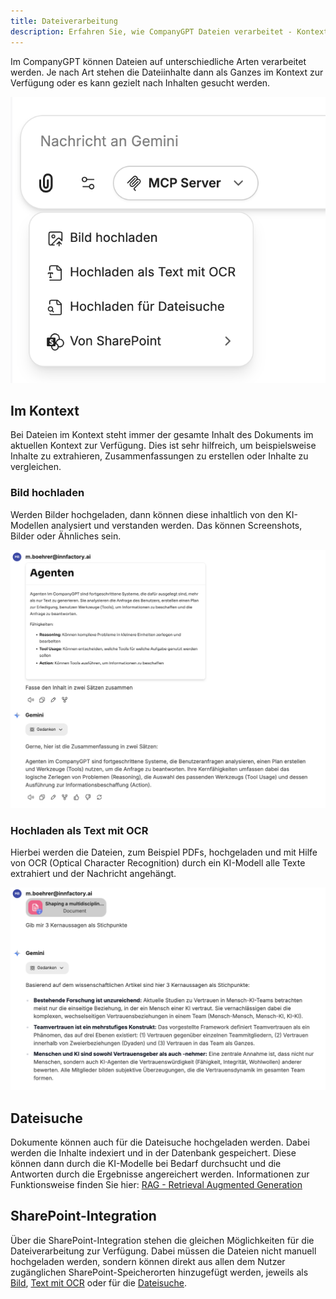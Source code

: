 ```yaml
---
title: Dateiverarbeitung
description: Erfahren Sie, wie CompanyGPT Dateien verarbeitet - Kontextbezogene Analyse (Bilder, OCR), Dateisuche mittels RAG und nahtlose SharePoint-Integration für effizientes Informationsmanagement.
---
```


Im CompanyGPT können Dateien auf unterschiedliche Arten verarbeitet werden. Je nach Art stehen die Dateiinhalte dann als Ganzes im Kontext zur Verfügung oder es kann gezielt nach Inhalten gesucht werden.

![files](files.png)

## Im Kontext

Bei Dateien im Kontext steht immer der gesamte Inhalt des Dokuments im aktuellen Kontext zur Verfügung. Dies ist sehr hilfreich, um beispielsweise Inhalte zu extrahieren, Zusammenfassungen zu erstellen oder Inhalte zu vergleichen.

### Bild hochladen

Werden Bilder hochgeladen, dann können diese inhaltlich von den KI-Modellen analysiert und verstanden werden. Das können Screenshots, Bilder oder Ähnliches sein.

![files-image](files-image.png)

### Hochladen als Text mit OCR

Hierbei werden die Dateien, zum Beispiel PDFs, hochgeladen und mit Hilfe von OCR (Optical Character Recognition) durch ein KI-Modell alle Texte extrahiert und der Nachricht angehängt.

![files-text-ocr](files-text-ocr.png)

## Dateisuche

Dokumente können auch für die Dateisuche hochgeladen werden. Dabei werden die Inhalte indexiert und in der Datenbank gespeichert. Diese können dann durch die KI-Modelle bei Bedarf durchsucht und die Antworten durch die Ergebnisse angereichert werden. Informationen zur Funktionsweise finden Sie hier: [RAG - Retrieval Augmented Generation](/prompt-engineering/prompt-techniken/rag/#rag-workflow-für-die-dateiverarbeitung)

## SharePoint-Integration

Über die SharePoint-Integration stehen die gleichen Möglichkeiten für die Dateiverarbeitung zur Verfügung. Dabei müssen die Dateien nicht manuell hochgeladen werden, sondern können direkt aus allen dem Nutzer zugänglichen SharePoint-Speicherorten hinzugefügt werden, jeweils als [Bild](#bild-hochladen), [Text mit OCR](#hochladen-als-text-mit-ocr) oder für die [Dateisuche](#dateisuche).